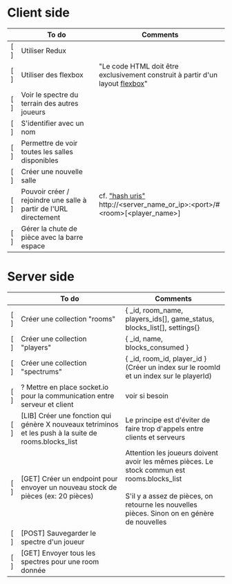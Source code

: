 # Client side
|     | To do | Comments |
| --- | ----- | -------- |
| [ ] | Utiliser Redux | |
| [ ] | Utiliser des flexbox | "Le code HTML doit être exclusivement construit à partir d'un layout [flexbox](https://css-tricks.com/snippets/css/a-guide-to-flexbox/)" |
| [ ] | Voir le spectre du terrain des autres joueurs | |
| [ ] | S'identifier avec un nom | |
| [ ] | Permettre de voir toutes les salles disponibles | |
| [ ] | Créer une nouvelle salle | |
| [ ] | Pouvoir créer / rejoindre une salle à partir de l'URL directement | cf. ["hash uris"](https://www.w3.org/blog/2011/05/hash-uris/) <br/> http://\<server_name_or_ip>:\<port>/#\<room>[<player_name>]| 
| [ ] | Gérer la chute de pièce avec la barre espace  | |

# Server side
|     | To do | Comments |
| --- | ----- | -------- |
| [ ] | Créer une collection "rooms" | { _id, room_name, players_ids[], game_status, blocks_list[], settings{} |
| [ ] | Créer une collection "players" | { _id, name, blocks_consumed } |
| [ ] | Créer une collection "spectrums" | { _id, room_id, player_id } (Créer un index sur le roomId et un index sur le playerId) |
| [ ] | ? Mettre en place socket.io pour la communication entre serveur et client | voir si besoin |
| [ ] | [LIB] Créer une fonction qui génère X nouveaux tetriminos et les push à la suite de rooms.blocks_list | Le principe est d'éviter de faire trop d'appels entre clients et serveurs |
| [ ] | [GET] Créer un endpoint pour envoyer un nouveau stock de pièces (ex: 20 pièces) | Attention les joueurs doivent avoir les mêmes pièces. Le stock commun est rooms.blocks_list<br /><br />S'il y a assez de pièces, on retourne les nouvelles pièces. Sinon on en génère de nouvelles |
| [ ] | [POST] Sauvegarder le spectre d'un joueur |  |
| [ ] | [GET] Envoyer tous les spectres pour une room donnée |  |